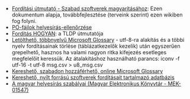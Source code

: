 -   [Fordítási útmutató - Szabad szoftverek magyarításához](http://forditas.fsf.hu/html/Utmutato.html): Ezen dokumentum alapja, továbbfejlesztése (terveink szerint) ezen wikiben fog folyni.
-   [PO-fájlok helyesírás-ellenőrzése](http://forditas.fsf.hu/huspell-po.html)
-   [Fordítás HOGYAN](http://tldp.fsf.hu/Forditas-HOGYAN/Forditas-HOGYAN.html): a TLDP útmutatója
-   [Letölthető, többnyelvű Microsoft Glossary](http://www.microsoft.com/globaldev/tools/MILSGlossary.mspx) - utf-8-ra alakítás és a többi nyelv fordításainak törlése (táblázatkezelők kezelik) után egyszerűen grepelhető, hasznos ha valami nagyon ritka kifejezés esetleges megfelelőit keressük. Az átalakításhoz használható parancs: iconv -f utf-16 -t utf-8 msg.csv &gt; u8\_msg.csv
-   [Kereshető, szabadon hozzáférhető, online Microsoft Glossary](http://www.microsoft.com/language/en/us/search.mspx)
-   [Kereshető, nyílt forrású szoftverek fordításait tartalmazó adatbázis](http://open-tran.eu/)
-   [A magyar helyesírás szabályai (Magyar Elektronikus Könyvtár - MEK-01547)](http://mek.oszk.hu/01500/01547/index.phtml)

[1]: 01_Bevezetes.md
[2]: 02_Helyesiras.md
[3]: 03_Nyelvhelyesseg.md
[4]: 04_Stilus.md
[5]: 05_Szavak_es_kifejezesek.md
[6]: 06_Gyakori_hibak.md
[7]: 07_Technikai_reszletek.md
[8]: 08_Kulso_hivatkozasok.md

